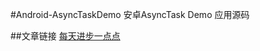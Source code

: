 #Android-AsyncTaskDemo
安卓AsyncTask Demo 应用源码

##文章链接
[每天进步一点点](http://www.ddhigh.com/2016/06/android-asynctask-demo/ "android AsyncTask示例")
